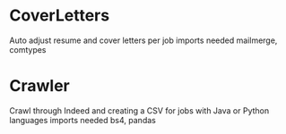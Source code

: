 # CoverLetters
Auto adjust resume and cover letters per job
imports needed mailmerge, comtypes


# Crawler
Crawl through Indeed and creating a CSV for jobs with Java or Python languages
imports needed bs4, pandas

